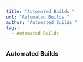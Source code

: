 ```yaml
---
title: "Automated Builds "
url: "Automated Builds "
author: "Automated Builds "
tags:
  - Automated Builds
---
```

<!--StartFragment-->

### Automated Builds

<!--EndFragment-->